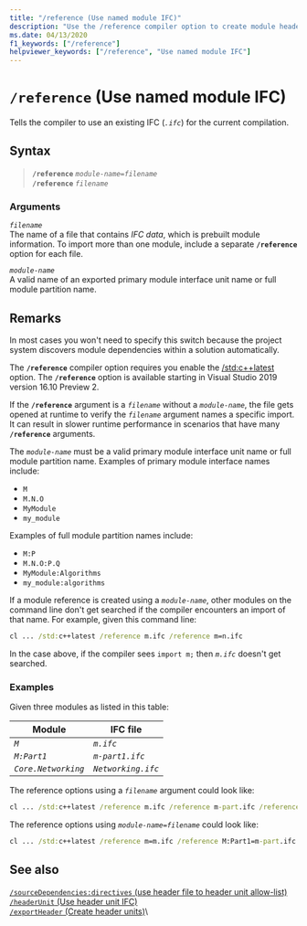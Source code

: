 ```yaml
---
title: "/reference (Use named module IFC)"
description: "Use the /reference compiler option to create module header units for the header-name or include files specified."
ms.date: 04/13/2020
f1_keywords: ["/reference"]
helpviewer_keywords: ["/reference", "Use named module IFC"]
---
```

# `/reference` (Use named module IFC)

Tells the compiler to use an existing IFC (*`.ifc`*) for the current compilation.

## Syntax

> **`/reference`** *`module-name=filename`*\
> **`/reference`** *`filename`*

### Arguments

*`filename`*\
The name of a file that contains *IFC data*, which is prebuilt module information. To import more than one module, include a separate **`/reference`** option for each file.

*`module-name`*\
A valid name of an exported primary module interface unit name or full module partition name.

## Remarks

In most cases you won't need to specify this switch because  the project system discovers module dependencies within a solution automatically.

The **`/reference`** compiler option requires you enable the [/std:c++latest](std-specify-language-standard-version.md) option. The **`/reference`** option is available starting in Visual Studio 2019 version 16.10 Preview 2.

If the **`/reference`** argument is a *`filename`* without a *`module-name`*, the file gets opened at runtime to verify the *`filename`* argument names a specific import. It can result in slower runtime performance in scenarios that have many **`/reference`** arguments.

The *`module-name`* must be a valid primary module interface unit name or full module partition name. Examples of primary module interface names include:

- `M`
- `M.N.O`
- `MyModule`
- `my_module`

Examples of full module partition names include:

- `M:P`
- `M.N.O:P.Q`
- `MyModule:Algorithms`
- `my_module:algorithms`

If a module reference is created using a *`module-name`*, other modules on the command line don't get searched if the compiler encounters an import of that name. For example, given this command line:

```cmd
cl ... /std:c++latest /reference m.ifc /reference m=n.ifc
```

In the case above, if the compiler sees `import m;` then *`m.ifc`* doesn't get searched.

### Examples

Given three modules as listed in this table:

| Module | IFC file |
|--|--|
| *`M`* | *`m.ifc`* |
| *`M:Part1`* | *`m-part1.ifc`* |
| *`Core.Networking`* | *`Networking.ifc`* |

The reference options using a *`filename`* argument could look like:

```cmd
cl ... /std:c++latest /reference m.ifc /reference m-part.ifc /reference Networking.ifc
```

The reference options using *`module-name=filename`* could look like:

```cmd
cl ... /std:c++latest /reference m=m.ifc /reference M:Part1=m-part.ifc /reference Core.Networking=Networking.ifc
```

## See also

[`/sourceDependencies:directives` (use header file to header unit allow-list)](sourcedependencies-directives.md)\
[`/headerUnit` (Use header unit IFC)](headerunit.md)\
[`/exportHeader` (Create header units)](module-exportheader.md)\
